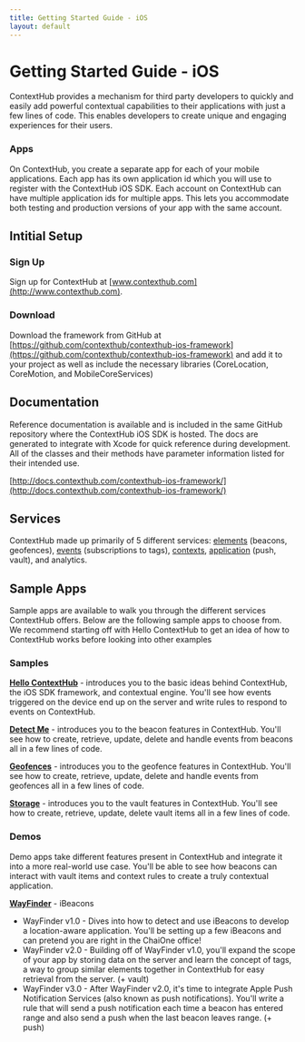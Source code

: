 ```yaml
---
title: Getting Started Guide - iOS
layout: default
---
```

# Getting Started Guide - iOS

ContextHub provides a mechanism for third party developers to quickly and easily add powerful contextual capabilities to their applications with just a few lines of code. This enables developers to create unique and engaging experiences for their users.

### Apps

On ContextHub, you create a separate app for each of your mobile applications. Each app has its own application id which you will use to register with the ContextHub iOS SDK. Each account on ContextHub can have multiple application ids for multiple apps. This lets you accommodate both testing and production versions of your app with the same account.

## Intitial Setup

### Sign Up

Sign up for ContextHub at [www.contexthub.com](http://www.contexthub.com).

### Download

Download the framework from GitHub at [https://github.com/contexthub/contexthub-ios-framework](https://github.com/contexthub/contexthub-ios-framework) and add it to your project as well as include the necessary libraries (CoreLocation, CoreMotion, and MobileCoreServices)

## Documentation

Reference documentation is available and is included in the same GitHub repository where the ContextHub iOS SDK is hosted. The docs are generated to integrate with Xcode for quick reference during development. All of the classes and their methods have parameter information listed for their intended use.

[http://docs.contexthub.com/contexthub-ios-framework/](http://docs.contexthub.com/contexthub-ios-framework/)

## Services

ContextHub made up primarily of 5 different services: [elements](/element-services) (beacons, geofences), [events](/event-services) (subscriptions to tags), [contexts](/contextual-engine), [application](/application-services) (push, vault), and analytics.


## Sample Apps

Sample apps are available to walk you through the different services ContextHub offers. Below are the following sample apps to choose from. We recommend starting off with Hello ContextHub to get an idea of how to ContextHub works before looking into other examples

### Samples

**[Hello ContextHub](https://github.com/contexthub/hello-contexthub)** - introduces you to the basic ideas behind ContextHub, the iOS SDK framework, and contextual engine. You'll see how events triggered on the device end up on the server and write rules to respond to events on ContextHub.

**[Detect Me](https://github.com/contexthub/detect-me)** - introduces you to the beacon features in ContextHub. You'll see how to create, retrieve, update, delete and handle events from beacons all in a few lines of code.

**[Geofences](https://github.com/contexthub/geofences)** - introduces you to the geofence features in ContextHub. You'll see how to create, retrieve, update, delete and handle events from geofences all in a few lines of code.

**[Storage](https://github.com/contexthub/storage)** - introduces you to the vault features in ContextHub. You'll see how to create, retrieve, update, delete vault items all in a few lines of code.

### Demos

Demo apps take different features present in ContextHub and integrate it into a more real-world use case. You'll be able to see how beacons can interact with vault items and context rules to create a truly contextual application.

**[WayFinder](https://github.com/contexthub/Wayfinder)** - iBeacons

* WayFinder v1.0 - Dives into how to detect and use iBeacons to develop a location-aware application. You'll be setting up a few iBeacons and can pretend you are right in the ChaiOne office!
* WayFinder v2.0 - Building off of WayFinder v1.0, you'll expand the scope of your app by storing data on the server and learn the concept of tags, a way to group similar elements together in ContextHub for easy retrieval from the server. (+ vault)
* WayFinder v3.0 - After WayFinder v2.0, it's time to integrate Apple Push Notification Services (also known as push notifications). You'll write a rule that will send a push notification each time a beacon has entered range and also send a push when the last beacon leaves range. (+ push)


